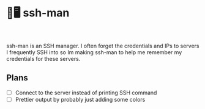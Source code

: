 # 🦴🖥️ ssh-man

<br>

ssh-man is an SSH manager. I often forget the credentials and IPs to servers I frequently SSH into so Im making ssh-man to help me remember my credentials for these servers.

## Plans
- [ ] Connect to the server instead of printing SSH command
- [ ] Prettier output by probably just adding some colors